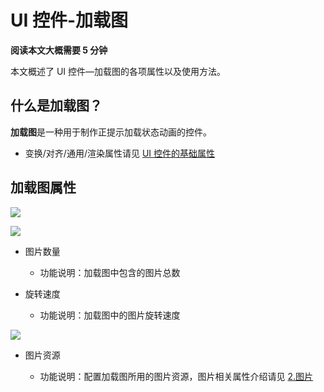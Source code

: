 # UI 控件-加载图

**阅读本文大概需要 5 分钟**

本文概述了 UI 控件—加载图的各项属性以及使用方法。

## 什么是加载图？

**加载图**是一种用于制作正提示加载状态动画的控件。

- 变换/对齐/通用/渲染属性请见 [UI 控件的基础属性](https://meta.feishu.cn/wiki/wikcn5pYngyHnkkrJlz8bLMhC9e)

## 加载图属性

![](https://wstatic-a1.233leyuan.com/productdocs/static/boxcn6Qbx3hqC6rqPSHeu1p47iw.png)

![](https://wstatic-a1.233leyuan.com/productdocs/static/boxcnHef13XPCNxShFmcQZUjvnh.png)

- 图片数量

  - 功能说明：加载图中包含的图片总数
- 旋转速度

  - 功能说明：加载图中的图片旋转速度

![](https://wstatic-a1.233leyuan.com/productdocs/static/boxcnvu4tg6E8Bnp2EvYkeJQtSf.gif)

- 图片资源

  - 功能说明：配置加载图所用的图片资源，图片相关属性介绍请见 [2.图片](https://meta.feishu.cn/wiki/wikcnFg4z5zLX0puYIncTBIJGtf)
